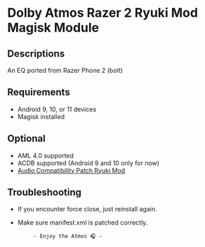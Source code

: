 # Dolby Atmos Razer 2 Ryuki Mod Magisk Module

## Descriptions
An EQ ported from Razer Phone 2 (bolt)

## Requirements
- Android 9, 10, or 11 devices
- Magisk installed

## Optional
- AML 4.0 supported
- ACDB supported (Android 9 and 10 only for now)
- [Audio Compatibility Patch Ryuki Mod](https://github.com/reiryuki/Audio-Compatibility-Patch-Ryuki-Mod)

## Troubleshooting
- If you encounter force close, just reinstall again.
- Make sure manifest.xml is patched correctly.


           - Enjoy the Atmos 🎧 -
